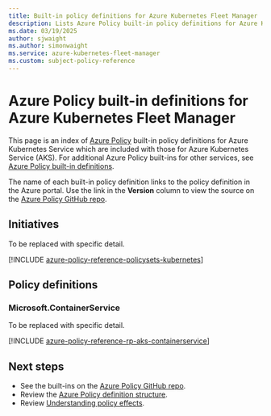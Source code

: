 ```yaml
---
title: Built-in policy definitions for Azure Kubernetes Fleet Manager
description: Lists Azure Policy built-in policy definitions for Azure Kubernetes Fleet Manager. These built-in policy definitions provide common approaches to managing your AKS resources.
ms.date: 03/19/2025
author: sjwaight
ms.author: simonwaight
ms.service: azure-kubernetes-fleet-manager
ms.custom: subject-policy-reference
---
```

# Azure Policy built-in definitions for Azure Kubernetes Fleet Manager

This page is an index of [Azure Policy](/azure/governance/policy/overview) built-in policy definitions for Azure Kubernetes Service which are included with those for Azure Kubernetes Service (AKS). For additional Azure Policy built-ins for other services, see [Azure Policy built-in definitions](/azure/governance/policy/samples/built-in-policies).

The name of each built-in policy definition links to the policy definition in the Azure portal. Use the link in the **Version** column to view the source on the [Azure Policy GitHub repo](https://github.com/Azure/azure-policy).

## Initiatives

To be replaced with specific detail.

[!INCLUDE [azure-policy-reference-policysets-kubernetes](~/azure-docs-pr/includes/policy/reference/bycat/policysets-kubernetes.md)]

## Policy definitions

### Microsoft.ContainerService

To be replaced with specific detail.

[!INCLUDE [azure-policy-reference-rp-aks-containerservice](~/azure-docs-pr/includes/policy/reference/byrp/microsoft.containerservice.md)]

## Next steps

- See the built-ins on the [Azure Policy GitHub repo](https://github.com/Azure/azure-policy).
- Review the [Azure Policy definition structure](/azure/governance/policy/concepts/definition-structure).
- Review [Understanding policy effects](/azure/governance/policy/concepts/effects).
